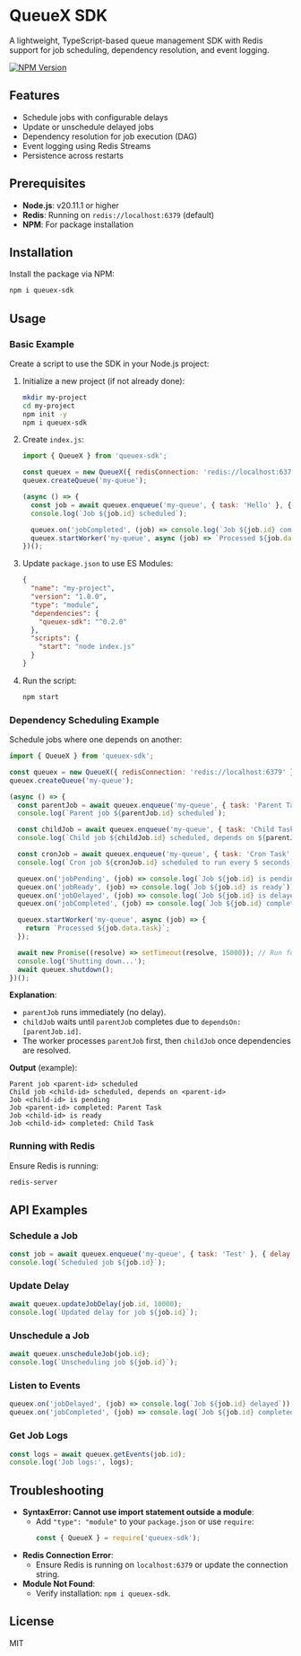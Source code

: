 
# QueueX SDK

A lightweight, TypeScript-based queue management SDK with Redis support for job scheduling, dependency resolution, and event logging.

[![NPM Version](https://img.shields.io/npm/v/queuex-sdk)](https://www.npmjs.com/package/queuex-sdk)

## Features
- Schedule jobs with configurable delays
- Update or unschedule delayed jobs
- Dependency resolution for job execution (DAG)
- Event logging using Redis Streams
- Persistence across restarts

## Prerequisites
- **Node.js**: v20.11.1 or higher
- **Redis**: Running on `redis://localhost:6379` (default)
- **NPM**: For package installation

## Installation
Install the package via NPM:

```bash
npm i queuex-sdk
```

## Usage
### Basic Example
Create a script to use the SDK in your Node.js project:

1. Initialize a new project (if not already done):
   ```bash
   mkdir my-project
   cd my-project
   npm init -y
   npm i queuex-sdk
   ```

2. Create `index.js`:
   ```javascript
   import { QueueX } from 'queuex-sdk';

   const queuex = new QueueX({ redisConnection: 'redis://localhost:6379' });
   queuex.createQueue('my-queue');

   (async () => {
     const job = await queuex.enqueue('my-queue', { task: 'Hello' }, { delay: 2000 });
     console.log(`Job ${job.id} scheduled`);

     queuex.on('jobCompleted', (job) => console.log(`Job ${job.id} completed`));
     queuex.startWorker('my-queue', async (job) => `Processed ${job.data.task}`);
   })();
   ```

3. Update `package.json` to use ES Modules:
   ```json
   {
     "name": "my-project",
     "version": "1.0.0",
     "type": "module",
     "dependencies": {
       "queuex-sdk": "^0.2.0"
     },
     "scripts": {
       "start": "node index.js"
     }
   }
   ```

4. Run the script:
   ```bash
   npm start
   ```

### Dependency Scheduling Example
Schedule jobs where one depends on another:

```javascript
import { QueueX } from 'queuex-sdk';

const queuex = new QueueX({ redisConnection: 'redis://localhost:6379' });
queuex.createQueue('my-queue');

(async () => {
  const parentJob = await queuex.enqueue('my-queue', { task: 'Parent Task' });
  console.log(`Parent job ${parentJob.id} scheduled`);

  const childJob = await queuex.enqueue('my-queue', { task: 'Child Task' }, { dependsOn: [parentJob.id] });
  console.log(`Child job ${childJob.id} scheduled, depends on ${parentJob.id}`);

  const cronJob = await queuex.enqueue('my-queue', { task: 'Cron Task' }, { cron: '*/5 * * * * *' });
  console.log(`Cron job ${cronJob.id} scheduled to run every 5 seconds`);

  queuex.on('jobPending', (job) => console.log(`Job ${job.id} is pending`));
  queuex.on('jobReady', (job) => console.log(`Job ${job.id} is ready`));
  queuex.on('jobDelayed', (job) => console.log(`Job ${job.id} is delayed until ${new Date(job.scheduledAt!).toISOString()}`));
  queuex.on('jobCompleted', (job) => console.log(`Job ${job.id} completed: ${job.data.task}`));

  queuex.startWorker('my-queue', async (job) => {
    return `Processed ${job.data.task}`;
  });

  await new Promise((resolve) => setTimeout(resolve, 15000)); // Run for 15 seconds
  console.log('Shutting down...');
  await queuex.shutdown();
})();
```

**Explanation**:
- `parentJob` runs immediately (no delay).
- `childJob` waits until `parentJob` completes due to `dependsOn: [parentJob.id]`.
- The worker processes `parentJob` first, then `childJob` once dependencies are resolved.

**Output** (example):
```
Parent job <parent-id> scheduled
Child job <child-id> scheduled, depends on <parent-id>
Job <child-id> is pending
Job <parent-id> completed: Parent Task
Job <child-id> is ready
Job <child-id> completed: Child Task
```

### Running with Redis
Ensure Redis is running:
```bash
redis-server
```

## API Examples
### Schedule a Job
```javascript
const job = await queuex.enqueue('my-queue', { task: 'Test' }, { delay: 5000 });
console.log(`Scheduled job ${job.id}`);
```

### Update Delay
```javascript
await queuex.updateJobDelay(job.id, 10000);
console.log(`Updated delay for job ${job.id}`);
```

### Unschedule a Job
```javascript
await queuex.unscheduleJob(job.id);
console.log(`Unscheduling job ${job.id}`);
```

### Listen to Events
```javascript
queuex.on('jobDelayed', (job) => console.log(`Job ${job.id} delayed`));
queuex.on('jobCompleted', (job) => console.log(`Job ${job.id} completed`));
```

### Get Job Logs
```javascript
const logs = await queuex.getEvents(job.id);
console.log('Job logs:', logs);
```

## Troubleshooting
- **SyntaxError: Cannot use import statement outside a module**:
  - Add `"type": "module"` to your `package.json` or use `require`:
    ```javascript
    const { QueueX } = require('queuex-sdk');
    ```
- **Redis Connection Error**:
  - Ensure Redis is running on `localhost:6379` or update the connection string.
- **Module Not Found**:
  - Verify installation: `npm i queuex-sdk`.

## License
MIT
